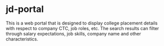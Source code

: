 # jd-portal

This is a web portal that is designed to display college placement details with respect to company CTC, job roles, etc. The search results can filter through salary expectations, job skills, company name and other characteristics.
